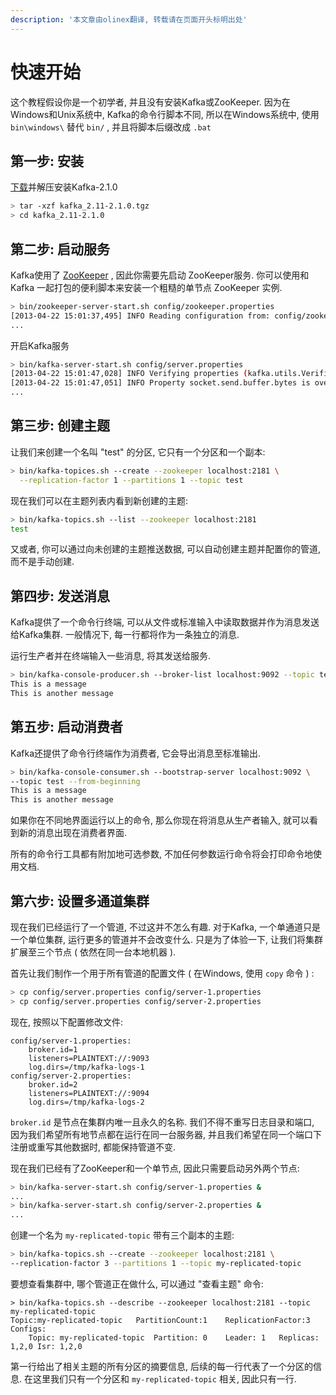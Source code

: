 ```yaml
---
description: '本文章由olinex翻译, 转载请在页面开头标明出处'
---
```


# 快速开始

这个教程假设你是一个初学者, 并且没有安装Kafka或ZooKeeper. 因为在Windows和Unix系统中, Kafka的命令行脚本不同, 所以在Windows系统中, 使用 `bin\windows\` 替代 `bin/` , 并且将脚本后缀改成 `.bat`

## 第一步: 安装

[下载](https://www.apache.org/dyn/closer.cgi?path=/kafka/2.1.0/kafka_2.11-2.1.0.tgz)并解压安装Kafka-2.1.0

```bash
> tar -xzf kafka_2.11-2.1.0.tgz
> cd kafka_2.11-2.1.0
```

## 第二步: 启动服务

Kafka使用了 [ZooKeeper](https://zookeeper.apache.org/) , 因此你需要先启动 ZooKeeper服务. 你可以使用和 Kafka 一起打包的便利脚本来安装一个粗糙的单节点 ZooKeeper 实例.

```bash
> bin/zookeeper-server-start.sh config/zookeeper.properties
[2013-04-22 15:01:37,495] INFO Reading configuration from: config/zookeeper.properties (org.apache.zookeeper.server.quorum.QuorumPeerConfig)
...
```

开启Kafka服务

```bash
> bin/kafka-server-start.sh config/server.properties
[2013-04-22 15:01:47,028] INFO Verifying properties (kafka.utils.VerifiableProperties)
[2013-04-22 15:01:47,051] INFO Property socket.send.buffer.bytes is overridden to 1048576 (kafka.utils.VerifiableProperties)
...
```

## 第三步: 创建主题

让我们来创建一个名叫 "test" 的分区, 它只有一个分区和一个副本:

```bash
> bin/kafka-topices.sh --create --zookeeper localhost:2181 \
  --replication-factor 1 --partitions 1 --topic test
```

现在我们可以在主题列表内看到新创建的主题:

```bash
> bin/kafka-topics.sh --list --zookeeper localhost:2181
test
```

又或者, 你可以通过向未创建的主题推送数据, 可以自动创建主题并配置你的管道, 而不是手动创建.

## 第四步: 发送消息

Kafka提供了一个命令行终端, 可以从文件或标准输入中读取数据并作为消息发送给Kafka集群. 一般情况下, 每一行都将作为一条独立的消息.

运行生产者并在终端输入一些消息, 将其发送给服务.

```bash
> bin/kafka-console-producer.sh --broker-list localhost:9092 --topic test
This is a message
This is another message
```

## 第五步: 启动消费者

Kafka还提供了命令行终端作为消费者, 它会导出消息至标准输出.

```bash
> bin/kafka-console-consumer.sh --bootstrap-server localhost:9092 \
--topic test --from-beginning
This is a message
This is another message
```

如果你在不同地界面运行以上的命令, 那么你现在将消息从生产者输入, 就可以看到新的消息出现在消费者界面.

所有的命令行工具都有附加地可选参数, 不加任何参数运行命令将会打印命令地使用文档.

## 第六步: 设置多通道集群

现在我们已经运行了一个管道, 不过这并不怎么有趣. 对于Kafka, 一个单通道只是一个单位集群, 运行更多的管道并不会改变什么. 只是为了体验一下, 让我们将集群扩展至三个节点 \( 依然在同一台本地机器 \).

首先让我们制作一个用于所有管道的配置文件 \( 在Windows, 使用 `copy` 命令 \) :

```bash
> cp config/server.properties config/server-1.properties
> cp config/server.properties config/server-2.properties
```

现在, 按照以下配置修改文件:

```text
config/server-1.properties:
    broker.id=1
    listeners=PLAINTEXT://:9093
    log.dirs=/tmp/kafka-logs-1
config/server-2.properties:
    broker.id=2
    listeners=PLAINTEXT://:9094
    log.dirs=/tmp/kafka-logs-2
```

`broker.id` 是节点在集群内唯一且永久的名称. 我们不得不重写日志目录和端口, 因为我们希望所有地节点都在运行在同一台服务器, 并且我们希望在同一个端口下注册或重写其他数据时, 都能保持管道不变.

现在我们已经有了ZooKeeper和一个单节点, 因此只需要启动另外两个节点:

```bash
> bin/kafka-server-start.sh config/server-1.properties &
...
> bin/kafka-server-start.sh config/server-2.properties &
...
```

创建一个名为 `my-replicated-topic` 带有三个副本的主题:

```bash
> bin/kafka-topics.sh --create --zookeeper localhost:2181 \
--replication-factor 3 --partitions 1 --topic my-replicated-topic
```

要想查看集群中, 哪个管道正在做什么, 可以通过 "查看主题" 命令:

```text
> bin/kafka-topics.sh --describe --zookeeper localhost:2181 --topic my-replicated-topic
Topic:my-replicated-topic   PartitionCount:1    ReplicationFactor:3 Configs:
    Topic: my-replicated-topic  Partition: 0    Leader: 1   Replicas: 1,2,0 Isr: 1,2,0
```

第一行给出了相关主题的所有分区的摘要信息, 后续的每一行代表了一个分区的信息. 在这里我们只有一个分区和 `my-replicated-topic` 相关, 因此只有一行. 



